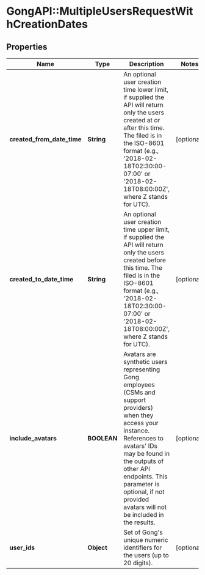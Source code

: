 # GongAPI::MultipleUsersRequestWithCreationDates

## Properties
Name | Type | Description | Notes
------------ | ------------- | ------------- | -------------
**created_from_date_time** | **String** | An optional user creation time lower limit, if supplied the API will return only the users created at or after this time. The filed is in the ISO-8601 format (e.g., &#x27;2018-02-18T02:30:00-07:00&#x27; or &#x27;2018-02-18T08:00:00Z&#x27;, where Z stands for UTC). | [optional] 
**created_to_date_time** | **String** | An optional user creation time upper limit, if supplied the API will return only the users created before this time. The filed is in the ISO-8601 format (e.g., &#x27;2018-02-18T02:30:00-07:00&#x27; or &#x27;2018-02-18T08:00:00Z&#x27;, where Z stands for UTC). | [optional] 
**include_avatars** | **BOOLEAN** | Avatars are synthetic users representing Gong employees (CSMs and support providers) when they access your instance. References to avatars&#x27; IDs may be found in the outputs of other API endpoints. This parameter is optional, if not provided avatars will not be included in the results. | [optional] 
**user_ids** | **Object** | Set of Gong&#x27;s unique numeric identifiers for the users (up to 20 digits). | [optional] 

